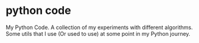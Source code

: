 # python code
My Python Code. A collection of my experiments with different algorithms. Some utils that I use (Or used to use) at some point in my Python journey.
